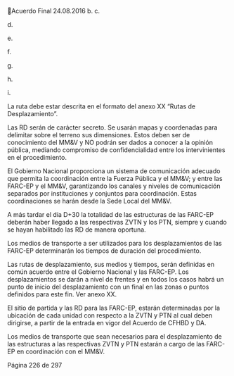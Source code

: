 Acuerdo Final 
24.08.2016 
b.
c.

d.

e.

f.

g.
 
h.

i.

La ruta debe estar descrita en el formato del anexo XX “Rutas de Desplazamiento”. 
 
Las RD serán de carácter secreto. Se usarán mapas y coordenadas para delimitar sobre el terreno sus 
dimensiones.  Estos  deben  ser  de  conocimiento  del  MM&V  y  NO  podrán  ser  dados  a  conocer  a  la 
opinión  pública,  mediando  compromiso  de  confidencialidad  entre  los  intervinientes  en  el 
procedimiento. 
 
El  Gobierno  Nacional  proporciona  un  sistema  de  comunicación  adecuado  que  permita  la 
coordinación entre la Fuerza Pública y el MM&V; y entre las FARC-EP y el MM&V, garantizando los 
canales y niveles de comunicación separados por instituciones y conjuntos para coordinación. Estas 
coordinaciones se harán desde la Sede Local del MM&V. 
 
A más tardar el día D+30 la totalidad de las estructuras de las FARC-EP deberán haber llegado a las 
respectivas ZVTN y los PTN, siempre y cuando se hayan habilitado las RD de manera oportuna. 
 
Los medios de transporte a ser utilizados para los desplazamientos de las FARC-EP determinarán los 
tiempos de duración del procedimiento.  
 
Las  rutas  de  desplazamiento,  sus  medios  y  tiempos,  serán  definidas  en  común  acuerdo  entre  el 
Gobierno Nacional y las FARC-EP. 
Los desplazamientos se darán a nivel de frentes y en todos los casos habrá un punto de inicio del 
desplazamiento con un final en las zonas o puntos definidos para este fin. Ver anexo XX. 
 
El sitio de partida y las RD para las FARC-EP, estarán determinadas por la ubicación de cada unidad 
con respecto a la ZVTN y PTN al cual deben dirigirse, a partir de la entrada en vigor del Acuerdo de 
CFHBD y DA. 

 
Los medios de transporte que sean necesarios para el desplazamiento de las estructuras a las respectivas 
ZVTN y PTN estarán a cargo de las FARC-EP en coordinación con el MM&V.  
 
 
 
 
 
 
 
 
 
 
 
 
 
 
 
 
 
Página 226 de 297 
 

